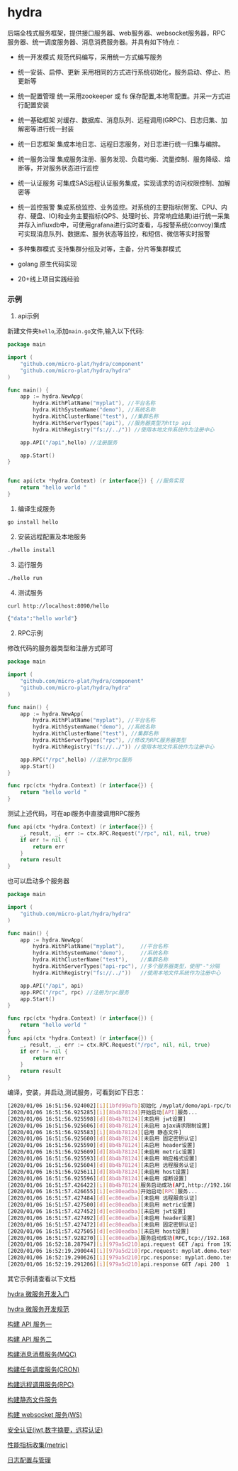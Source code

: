 # hydra

后端全栈式服务框架，提供接口服务器、web服务器、websocket服务器，RPC服务器、统一调度服务器、消息消费服务器。并具有如下特点：

* 统一开发模式
规范代码编写，采用统一方式编写服务

* 统一安装、启停、更新
采用相同的方式进行系统初始化，服务启动、停止、热更新等

* 统一配置管理
统一采用zookeeper 或 fs 保存配置,本地零配置。并采一方式进行配置安装

* 统一基础框架
对缓存、数据库、消息队列、远程调用(GRPC)、日志归集、加解密等进行统一封装

* 统一日志框架
集成本地日志、远程日志服务，对日志进行统一归集与编排。

* 统一服务治理
集成服务注册、服务发现、负载均衡、流量控制、服务降级、熔断等，并对服务状态进行监控

* 统一认证服务
可集成SAS远程认证服务集成，实现请求的访问权限控制、加解密等

* 统一监控报警
集成系统监控、业务监控。对系统的主要指标(带宽、CPU、内存、硬盘、IO)和业务主要指标(QPS、处理时长、异常响应结果)进行统一采集并存入influxdb中，可使用grafana进行实时查看，与报警系统(convoy)集成可实现消息队列、数据库、服务状态等监控，和短信、微信等实时报警

* 多种集群模式
支持集群分组及对等，主备，分⽚等集群模式

* golang 原生代码实现

* 20+线上项目实践经验



### 示例

1.  api示例

新建文件夹`hello`,添加`main.go`文件,输入以下代码:

```go
package main

import (
	"github.com/micro-plat/hydra/component"
	"github.com/micro-plat/hydra/hydra"
)

func main() {
	app := hydra.NewApp(
		hydra.WithPlatName("myplat"), //平台名称
		hydra.WithSystemName("demo"), //系统名称
		hydra.WithClusterName("test"), //集群名称
		hydra.WithServerTypes("api"), //服务器类型为http api
		hydra.WithRegistry("fs://../")) //使用本地文件系统作为注册中心

	app.API("/api",hello) //注册服务

	app.Start()
}


func api(ctx *hydra.Context) (r interface{}) { //服务实现
	return "hello world "
}
```

1. 编译生成服务

```sh
go install hello 

```

2. 安装远程配置及本地服务

```sh
./hello install
```

3.  运行服务

```sh
./hello run
```

4.  测试服务

```sh
curl http://localhost:8090/hello

{"data":"hello world"}
```


2.  RPC示例
   
 修改代码的服务器类型和注册方式即可

```go
package main

import (
	"github.com/micro-plat/hydra/component"
	"github.com/micro-plat/hydra/hydra"
)

func main() {
	app := hydra.NewApp(
		hydra.WithPlatName("myplat"), //平台名称
		hydra.WithSystemName("demo"), //系统名称
		hydra.WithClusterName("test"), //集群名称
		hydra.WithServerTypes("rpc"), //修改为RPC服务器类型
		hydra.WithRegistry("fs://../")) //使用本地文件系统作为注册中心

	app.RPC("/rpc",hello) //注册为rpc服务
	app.Start()
}

func rpc(ctx *hydra.Context) (r interface{}) {
	return "hello world "
}
```

测试上述代码，可在api服务中直接调用RPC服务

```go
func api(ctx *hydra.Context) (r interface{}) {
	_, result, _, err := ctx.RPC.Request("/rpc", nil, nil, true)
	if err != nil {
		return err
	}
	return result
}

```

也可以启动多个服务器


```go
package main

import (
	"github.com/micro-plat/hydra/hydra"
)

func main() {
	app := hydra.NewApp(
		hydra.WithPlatName("myplat"),     //平台名称
		hydra.WithSystemName("demo"),     //系统名称
		hydra.WithClusterName("test"),    //集群名称
		hydra.WithServerTypes("api-rpc"), //多个服务器类型，使用"-"分隔
		hydra.WithRegistry("fs://../"))   //使用本地文件系统作为注册中心

	app.API("/api", api)
	app.RPC("/rpc", rpc) //注册为rpc服务
	app.Start()
}

func rpc(ctx *hydra.Context) (r interface{}) {
	return "hello world "
}
func api(ctx *hydra.Context) (r interface{}) {
	_, result, _, err := ctx.RPC.Request("/rpc", nil, nil, true)
	if err != nil {
		return err
	}
	return result
}

```

编译，安装，并启动,测试服务，可看到如下日志：
```sh
[2020/01/06 16:51:56.924002][i][1bfd99afb]初始化 /myplat/demo/api-rpc/test
[2020/01/06 16:51:56.925285][i][8b4b78124]开始启动[API]服务...
[2020/01/06 16:51:56.925598][d][8b4b78124][未启用 jwt设置]
[2020/01/06 16:51:56.925606][d][8b4b78124][未启用 ajax请求限制设置]
[2020/01/06 16:51:56.925583][i][8b4b78124][启用 静态文件]
[2020/01/06 16:51:56.925600][d][8b4b78124][未启用 固定密钥认证]
[2020/01/06 16:51:56.925590][d][8b4b78124][未启用 header设置]
[2020/01/06 16:51:56.925609][d][8b4b78124][未启用 metric设置]
[2020/01/06 16:51:56.925593][d][8b4b78124][未启用 响应格式设置]
[2020/01/06 16:51:56.925604][d][8b4b78124][未启用 远程服务认证]
[2020/01/06 16:51:56.925611][d][8b4b78124][未启用 host设置]
[2020/01/06 16:51:56.925596][d][8b4b78124][未启用 熔断设置]
[2020/01/06 16:51:57.426422][i][8b4b78124]服务启动成功(API,http://192.168.4.121:8090,1)
[2020/01/06 16:51:57.426655][i][ec80eadba]开始启动[RPC]服务...
[2020/01/06 16:51:57.427484][d][ec80eadba][未启用 远程服务认证]
[2020/01/06 16:51:57.427500][d][ec80eadba][未启用 metric设置]
[2020/01/06 16:51:57.427452][d][ec80eadba][未启用 jwt设置]
[2020/01/06 16:51:57.427492][d][ec80eadba][未启用 header设置]
[2020/01/06 16:51:57.427472][d][ec80eadba][未启用 固定密钥认证]
[2020/01/06 16:51:57.427505][d][ec80eadba][未启用 host设置]
[2020/01/06 16:51:57.928270][i][ec80eadba]服务启动成功(RPC,tcp://192.168.4.121:8081,1)
[2020/01/06 16:52:18.287947][i][979a5d210]api.request GET /api from 192.168.4.121
[2020/01/06 16:52:19.290044][i][979a5d210]rpc.request: myplat.demo.test GET /rpc from 
[2020/01/06 16:52:19.290626][i][979a5d210]rpc.response: myplat.demo.test GET /rpc 200  644.078µs 
[2020/01/06 16:52:19.291206][i][979a5d210]api.response GET /api 200  1.003274125s 

```

其它示例请查看以下文档

[hydra 微服务开发入门](https://github.com/micro-plat/hydra/tree/master/docs/getting-started_00.md)

[hydra 微服务开发规范](https://github.com/micro-plat/hydra/tree/master/docs/getting-started_01.md)

[构建 API 服务一](https://github.com/micro-plat/hydra/tree/master/docs/getting-started_api_01.md)

[构建 API 服务二](https://github.com/micro-plat/hydra/tree/master/docs/getting-started_api_02.md)

[构建消息消费服务(MQC)](https://github.com/micro-plat/hydra/tree/master/docs/getting-started_mqc_01.md)

[构建任务调度服务(CRON)](https://github.com/micro-plat/hydra/tree/master/docs/getting-started_cron_01.md)

[构建远程调用服务(RPC)](https://github.com/micro-plat/hydra/tree/master/docs/getting-started_rpc_01.md)

[构建静态文件服务](https://github.com/micro-plat/hydra/tree/master/docs/getting-started_static_01.md)

[构建 websocket 服务(WS)](https://github.com/micro-plat/hydra/tree/master/docs/getting-started_ws_01.md)

[安全认证(jwt,数字摘要，远程认证)](https://github.com/micro-plat/hydra/tree/master/docs/getting-started_sec_01.md)

[性能指标收集(metric)](https://github.com/micro-plat/hydra/tree/master/docs/getting-started_metric_01.md)

[日志配置与管理](https://github.com/micro-plat/hydra/tree/master/docs/getting-started_log_01.md)
